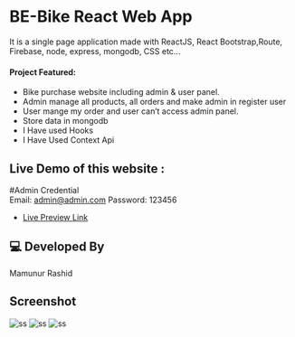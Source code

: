 # BE-Bike React Web App

It is a single page application made with ReactJS, React Bootstrap,Route, Firebase, node, express, mongodb, CSS etc...

#### Project Featured:

- Bike purchase website including admin & user panel.
- Admin manage all products, all orders and make admin in register user
- User mange my order and user can’t access admin panel.
- Store data in mongodb
- I Have used Hooks
- I Have Used Context Api

## Live Demo of this website :

#Admin Credential </br>
Email: admin@admin.com
Password: 123456

- [Live Preview Link](https://be-bike-433f2.web.app/)

## 💻 Developed By

Mamunur Rashid

## Screenshot

![ss](https://i.ibb.co/qyJK74P/3-2.png)
![ss](https://i.ibb.co/6b0LPGt/1.png)
![ss](https://i.ibb.co/8btwxKm/2-2.png)

